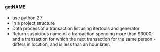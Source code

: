 #### getNAME
- use python 2.7
- in a project structure
- Data process of a transaction list using itertools and generator
- Return suspicious name of a transaction spending more than $3000; and a transaction for which the next transaction for the same person - differs in location, and is less than an hour later.
